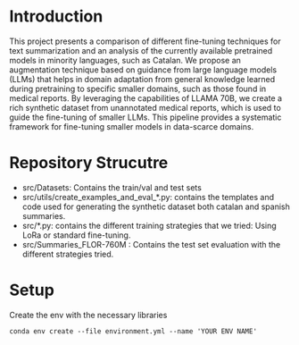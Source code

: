 # Introduction

This project presents a comparison of different fine-tuning techniques for text summarization and an analysis of the currently available pretrained models in minority languages, such as Catalan. We propose an augmentation technique based on guidance from large language models (LLMs) that helps in domain adaptation from general knowledge learned during pretraining to specific smaller domains, such as those found in medical reports. By leveraging the capabilities of LLAMA 70B, we create a rich synthetic dataset from unannotated medical reports, which is used to guide the fine-tuning of smaller LLMs. This pipeline provides a systematic framework for fine-tuning smaller models in data-scarce domains.


# Repository Strucutre

- src/Datasets: Contains the train/val and test sets
- src/utils/create_examples_and_eval_*.py: contains the templates and code used for generating the synthetic dataset both catalan and spanish summaries.
- src/*.py: contains the different training strategies that we tried: Using LoRa or standard fine-tuning.
- src/Summaries_FLOR-760M : Contains the test set evaluation with the different strategies tried.

# Setup

Create the env with the necessary libraries
```
conda env create --file environment.yml --name 'YOUR ENV NAME'
```

